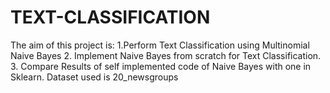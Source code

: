 # TEXT-CLASSIFICATION
The aim of this project is: 1.Perform Text Classification using Multinomial Naive Bayes 2. Implement Naive Bayes from scratch for Text Classification.  3. Compare Results of self implemented code of Naive Bayes with one in Sklearn. Dataset used is 20_newsgroups
